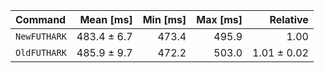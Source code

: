 | Command | Mean [ms] | Min [ms] | Max [ms] | Relative |
|:---|---:|---:|---:|---:|
| `NewFUTHARK` | 483.4 ± 6.7 | 473.4 | 495.9 | 1.00 |
| `OldFUTHARK` | 485.9 ± 9.7 | 472.2 | 503.0 | 1.01 ± 0.02 |
